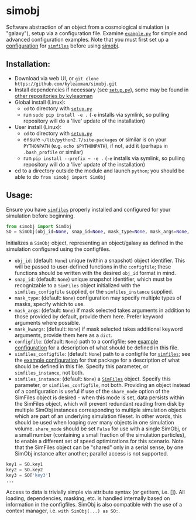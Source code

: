 # simobj
Software abstraction of an object from a cosmological simulation (a "galaxy"), setup via a configuration file. Examine [`example.py`](https://github.com/kyleaoman/simobj/blob/master/simobj/configs/example.py) for simple and advanced configuration examples. Note that you must first set up a [configuration]() for [`simfiles`](https://github.com/kyleaoman/simfiles) before using [simobj](https://github.com/kyleaoman/simobj).

## Installation:
 - Download via web UI, or `git clone https://github.com/kyleaoman/simobj.git`
 - Install dependencies if necessary (see [`setup.py`](https://github.com/kyleaoman/simobj/blob/master/setup.py)), some may be found in [other repositories by kyleaoman](https://github.com/kyleaoman?tab=repositories)
 - Global install (Linux): 
   - `cd` to directory with [`setup.py`](https://github.com/kyleaoman/simobj/blob/master/setup.py)
   - run `sudo pip install -e .` (`-e` installs via symlink, so pulling repository will do a 'live' update of the installation)
 - User install (Linux):
   - `cd` to directory with [`setup.py`](https://github.com/kyleaoman/simobj/blob/master/setup.py)
   - ensure `~/lib/python2.7/site-packages` or similar is on your `PYTHONPATH` (e.g. `echo $PYTHONPATH`), if not, add it (perhaps in `.bash_profile` or similar)
   - run `pip install --prefix ~ -e .` (`-e` installs via symlink, so pulling repository will do a 'live' update of the installation)
 - cd to a directory outside the module and launch `python`; you should be able to do `from simobj import SimObj`
 
 ## Usage:

Ensure you have [`simfiles`](https://github.com/kyleaoman/simfiles) properly installed and configured for your simulation before beginning.

```python
from simobj import SimObj
SO = SimObj(obj_id=None, snap_id=None, mask_type=None, mask_args=None, mask_kwargs=None, configfile=None, simfiles_configfile=None, simfiles_instance=None, ncpu=2):
```

Initializes a `SimObj` object, representing an object/galaxy as defined in the simulation configured using the configfiles.
 - `obj_id`: (default: `None`) unique (within a snapshot) object identifier. This will be passed to user-defined functions in the `configfile`; these functions should be written with the desired `obj_id` format in mind.
 - `snap_id`: (default: `None`) unique snapshot identifier, which must be recognizable to a `SimFiles` object initialized with the `simfiles_configfile` supplied, or the `simfiles_instance` supplied.
 - `mask_type`: (default: `None`) configuration may specify multiple types of masks, specify which to use.
 - `mask_args`: (default: `None`) if mask selected takes arguments in addition to those provided by default, provide them here. Prefer keyword arguments where possible.
 - `mask_kwargs`: (default: `None`) if mask selected takes additional keyword arguments, provide them here as a `dict`.
 - `configfile`: (default: `None`) path to a configfile; see [example configuration](https://github.com/kyleaoman/simobj/blob/master/simobj/configs/example.py) for a description of what should be defined in this file.
 - `simfiles_configfile`: (default: `None`) path to a configfile for [`simfiles`](https://github.com/kyleaoman/simfiles); see the [example configuration](https://github.com/kyleaoman/simfiles/blob/master/simfiles/configs/example.py) for that package for a description of what should be defined in this file. Specify this parameter, or `simfiles_instance`, not both.
 - `simfiles_instance`: (default: `None`) a [`SimFiles`](https://github.com/kyleaoman/simfiles) object. Specify this parameter, or `simfiles_configfile`, not both. Providing an object instead of a configuration is useful if use of the `share_mode` option of the SimFiles object is desired - when this mode is set, data persists within the SimFiles object, which will prevent redundant reading from disk by multiple SimObj instances corresponding to multiple simulation objects which are part of an underlying simulation fileset. In other words, this should be used when looping over many objects in one simulation volume. `share_mode` should be set `False` for use with a single SimObj, or a small number (containing a small fraction of the simulation particles), to enable a different set of speed optimizations for this scenario. Note that the SimFiles object can be "shared" only in a serial sense, by one SimObj instance after another; parallel access is not supported.
 
 ```python
 key1 = SO.key1
 key2 = SO.key2
 key3 = SO['key3']
 ...
 ```
Access to data is trivially simple via attribute syntax (or getitem, i.e. []). All loading, dependencies, masking, etc. is handled internally based on information in the configfiles. SimObj is also compatible with the use of a context manager, i.e. `with SimObj(...) as SO:`.
